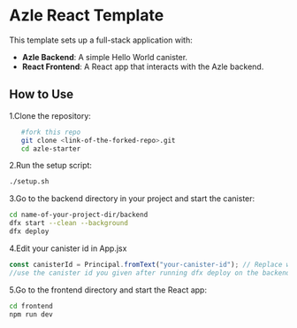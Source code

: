# Azle React Template

This template sets up a full-stack application with:

- **Azle Backend**: A simple Hello World canister.
- **React Frontend**: A React app that interacts with the Azle backend.

## How to Use

1.Clone the repository:

```bash
   #fork this repo
   git clone <link-of-the-forked-repo>.git
   cd azle-starter
```

2.Run the setup script:

```bash
./setup.sh
```

3.Go to the backend directory in your project and start the canister:

```bash
cd name-of-your-project-dir/backend
dfx start --clean --background
dfx deploy
```

4.Edit your canister id in App.jsx

```js
const canisterId = Principal.fromText("your-canister-id"); // Replace with actual canister ID
//use the canister id you given after running dfx deploy on the backend dir
```

5.Go to the frontend directory and start the React app:

```bash
cd frontend
npm run dev
```

